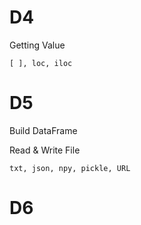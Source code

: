# D4
  Getting Value 
   
    [ ], loc, iloc
# D5
  Build DataFrame
  
  Read & Write File
    
    txt, json, npy, pickle, URL
# D6

  
